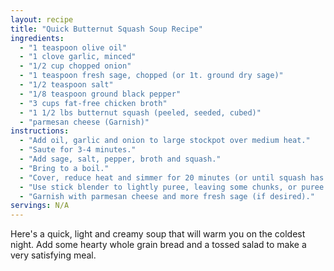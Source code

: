 ```yaml
---
layout: recipe
title: "Quick Butternut Squash Soup Recipe"
ingredients:
  - "1 teaspoon olive oil"
  - "1 clove garlic, minced"
  - "1/2 cup chopped onion"
  - "1 teaspoon fresh sage, chopped (or 1t. ground dry sage)"
  - "1/2 teaspoon salt"
  - "1/8 teaspoon ground black pepper"
  - "3 cups fat-free chicken broth"
  - "1 1/2 lbs butternut squash (peeled, seeded, cubed)"
  - "parmesan cheese (Garnish)"
instructions:
  - "Add oil, garlic and onion to large stockpot over medium heat."
  - "Saute for 3-4 minutes."
  - "Add sage, salt, pepper, broth and squash."
  - "Bring to a boil."
  - "Cover, reduce heat and simmer for 20 minutes (or until squash has a tender consistency)."
  - "Use stick blender to lightly puree, leaving some chunks, or puree half of the soup in a food processor or blender and return to pot."
  - "Garnish with parmesan cheese and more fresh sage (if desired)."
servings: N/A
---
```


Here's a quick, light and creamy soup that will warm you on the coldest night. Add some hearty whole grain bread and a tossed salad to make a very satisfying meal.